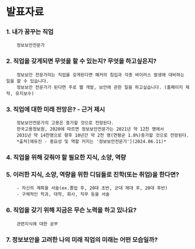 # 발표자료
### 1. 내가 꿈꾸는 직업
        정보보안전문가
        
### 2. 직업을 갖게되면 무엇을 할 수 있는지? 무엇을 하고싶은지?
        정보보안 전문가라는 직업을 갖게된다면 해커의 침입과 각종 바이러스 발생에 대비하는 일을 할 수 있습니다.
        정보보안 전문가가 된다면 주로 웹 개발, 보안에 관한 일을 하고싶습니다. (홈페이지 제작, 유지보수)
        
### 3. 직업에 대한 미래 전망은? - 근거 제시
        정보보안전문가의 고용은 증가할 것으로 전망된다.
        한국고용정보원, 2020에 따르면 정보보안전문가는 2021년 약 12천 명에서
        2031년 약 14천명으로 향후 10년간 약 2천 명(연평균 1.8%)증가할 것으로 전망된다.
        *출처[에듀진 - 중요성 및 역할 커지는 '정보보안전문가'](2024.06.11)*

### 4. 직업을 위해 갖춰야 할 필요한 지식, 소양, 역량

### 5. 이러한 지식, 소양, 역량을 위한 디딤돌로 진학(또는 취업)을 한다면? 
        - 자신의 계획을 서술(ex.졸업 후, 20대 초반, 군대 제대 후, 20대 후반)
        - 구체적인 학과, 대학, 회사, 직무 등을 서술
        
### 6. 직업을 갖기 위해 지금은 무슨 노력을 하고 있나요?
        관련지식에 대한 공부
        
### 7. 정보보안을 고려한 나의 미래 직업의 미래는 어떤 모습일까?










